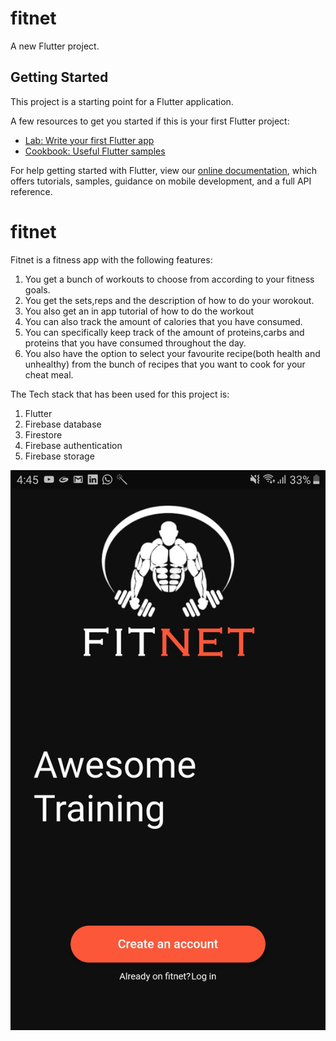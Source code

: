 # fitnet

A new Flutter project.

## Getting Started

This project is a starting point for a Flutter application.

A few resources to get you started if this is your first Flutter project:

- [Lab: Write your first Flutter app](https://flutter.dev/docs/get-started/codelab)
- [Cookbook: Useful Flutter samples](https://flutter.dev/docs/cookbook)

For help getting started with Flutter, view our
[online documentation](https://flutter.dev/docs), which offers tutorials,
samples, guidance on mobile development, and a full API reference.

# fitnet
Fitnet is a fitness app with the following features:

1. You get a bunch of workouts to choose from according to your fitness goals.
2. You get the sets,reps and the description of how to do your worokout.
3. You also get an in app tutorial of how to do the workout
4. You can also track the amount of calories that you have consumed.
5. You can specifically keep track of the amount of proteins,carbs and proteins that you have consumed throughout the day.
6. You also have the option to select your favourite recipe(both health and unhealthy) from the bunch of recipes that you want to cook for your cheat meal.

The Tech stack that has been used for this project is:

1. Flutter
2. Firebase database
3. Firestore
4. Firebase authentication
5. Firebase storage

![](github_images/1.jpg)